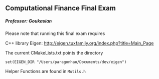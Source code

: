 ## Computational Finance Final Exam

##### Professor: Goukasian

Please note that running this final exam requires 

C++ library Eigen: http://eigen.tuxfamily.org/index.php?title=Main_Page

The current CMakeLists.txt points the directory 

```
set(EIGEN_DIR "/Users/paragonhao/Documents/dev/eigen")
```


Helper Functions are found in ```Mutils.h```